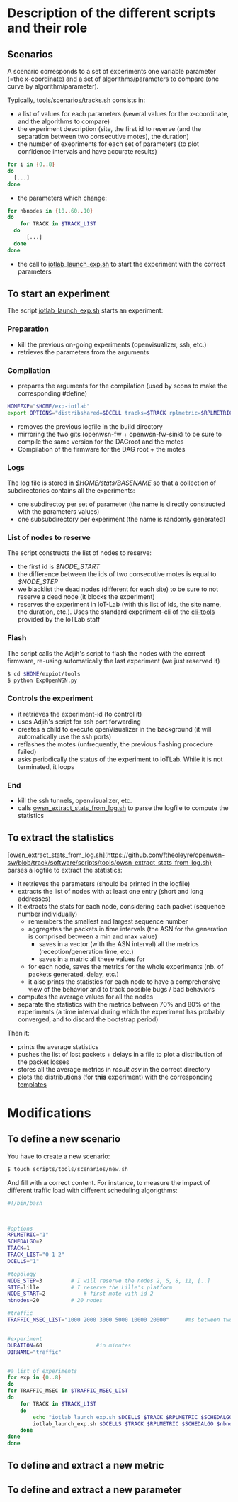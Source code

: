 # Description of the different scripts and their role



## Scenarios 

A scenario corresponds to a set of experiments one variable parameter (=the x-coordinate) and a set of algorithms/parameters to compare (one curve by algorithm/parameter).

Typically, [tools/scenarios/tracks.sh](https://github.com/ftheoleyre/openwsn-sw/blob/track/software/scripts/tools/scenarios/tracks.sh) consists in:
* a list of values for each parameters (several values for the x-coordinate, and the algorithms to compare)
* the experiment description (site, the first id to reserve (and the separation between two consecutive motes), the duration)
* the number of exepriments for each set of parameters (to plot confidence intervals and have accurate results)
```bash
for i in {0..8}
do
  [...]
done
``` 
* the parameters which change:
```bash
for nbnodes in {10..60..10}
do
	for TRACK in $TRACK_LIST
  do
      [...]
  done
done
``` 
* the call to [iotlab_launch_exp.sh](https://github.com/ftheoleyre/openwsn-sw/blob/track/software/scripts/tools/iotlab_launch_exp.sh) to start the experiment with the correct parameters


## To start an experiment

The script [iotlab_launch_exp.sh](https://github.com/ftheoleyre/openwsn-sw/blob/track/software/scripts/tools/iotlab_launch_exp.sh) starts an experiment:

### Preparation

* kill the previous on-going experiments (openvisualizer, ssh, etc.)
* retrieves the parameters from the arguments


### Compilation

* prepares the arguments for the compilation (used by scons to make the corresponding #define)
```bash
HOMEEXP="$HOME/exp-iotlab"
export OPTIONS="distribshared=$DCELL tracks=$TRACK rplmetric=$RPLMETRIC schedalgo=$SCHEDALGO cex_period=$CEXAMPLE_PERIOD printf=$PRINTF"
```
* removes the previous logfile in the build directory
* mirroring the two gits (openwsn-fw + openwsn-fw-sink) to be sure to compile the same version for the DAGroot and the motes
* Compilation of the firmware for the DAG root + the motes

### Logs

The log file is stored in *$HOME/stats/BASENAME* so that a collection of subdirectories contains all the experiments:
* one subdirectoy per set of parameter (the name is directly constructed with the parameters values)
* one subsubdirectory per experiment (the name is randomly generated)


### List of nodes to reserve

The script constructs the list of nodes to reserve:
* the first id is *$NODE_START*
* the difference between the ids of two consecutive motes is equal to *$NODE_STEP*
* we blacklist the dead nodes (different for each site) to be sure to not reserve a dead node (it blocks the experiment)
* reserves the experiment in IoT-Lab (with this list of ids, the site name, the duration, etc.). Uses the standard experiment-cli of the [cli-tools](https://github.com/iot-lab/iot-lab/wiki/CLI-Tools) provided by the IoTLab staff

### Flash

The script calls the Adjih's script to flash the nodes with the correct firmware, re-using automatically the last experiment (we just reserved it)
```bash
$ cd $HOME/expiot/tools
$ python ExpOpenWSN.py
```

### Controls the experiment

* it retrieves the experiment-id (to control it)
* uses Adjih's script for ssh port forwarding
* creates a child to execute openVisualizer in the background (it will automatically use the ssh ports)
* reflashes the motes (unfrequently, the previous flashing procedure failed)
* asks periodically the status of the experiment to IoTLab. While it is not terminated, it loops

### End

* kill the ssh tunnels, openvisualizer, etc.
* calls [owsn_extract_stats_from_log.sh](https://github.com/ftheoleyre/openwsn-sw/blob/track/software/scripts/tools/owsn_extract_stats_from_log.sh) to parse the logfile to compute the statistics




## To extract the statistics

[owsn_extract_stats_from_log.sh](https://github.com/ftheoleyre/openwsn-sw/blob/track/software/scripts/tools/owsn_extract_stats_from_log.sh} parses a logfile to extract the statistics:
* it retrieves the parameters (should be printed in the logfile)
* extracts the list of nodes with at least one entry (short and long addresses)
* It extracts the stats for each node, considering each packet (sequence number individually)
	* remembers the smallest and largest sequence number
	* aggregates the packets in time intervals (the ASN for the generation is comprised between a min and max value)
		* saves in a vector (with the ASN interval) all the metrics (reception/generation time, etc.)
		* saves in a matric all these values for 
	* for each node, saves the metrics for the whole experiments (nb. of packets generated, delay, etc.)
	* it also prints the statistics for each node to have a comprehensive view of the behavior and to track possible bugs / bad behaviors
* computes the average values for all the nodes
* separate the statistics with the metrics between 70% and 80% of the experiments (a time interval during which the experiment has probably converged, and to discard the bootstrap period)

Then it:
* prints the average statistics 
* pushes the list of lost packets + delays in a file to plot a distribution of the packet losses
* stores all the average metrics in *result.csv* in the correct directory
* plots the distributions (for **this** experiment) with the corresponding [templates](https://github.com/ftheoleyre/openwsn-sw/tree/track/software/scripts/stats) 



# Modifications


## To define a new scenario

You have to create a new scenario:
```bash
$ touch scripts/tools/scenarios/new.sh
```

And fill with a correct content. For instance, to measure the impact of different traffic load with different scheduling algorigthms:
```bash
#!/bin/bash



#options
RPLMETRIC="1"
SCHEDALGO=2
TRACK=1
TRACK_LIST="0 1 2"
DCELLS="1"

#topology
NODE_STEP=3			# I will reserve the nodes 2, 5, 8, 11, [..]
SITE=lille			# I reserve the Lille's platform
NODE_START=2			# first mote with id 2
nbnodes=20			# 20 nodes

#traffic
TRAFFIC_MSEC_LIST="1000	2000 3000 5000 10000 20000"		#ms between two packets (from ANY node) 


#experiment
DURATION=60					#in minutes
DIRNAME="traffic"


#a list of experiments
for exp in {0..8}
do
for TRAFFIC_MSEC in $TRAFFIC_MSEC_LIST
do
	for TRACK in $TRACK_LIST
	do
		echo "iotlab_launch_exp.sh $DCELLS $TRACK $RPLMETRIC $SCHEDALGO $nbnodes $SITE $NODE_START $NODE_STEP $DURATION $TRAFFIC_MSEC $DIRNAME"
		iotlab_launch_exp.sh $DCELLS $TRACK $RPLMETRIC $SCHEDALGO $nbnodes $SITE $NODE_START $NODE_STEP $DURATION $TRAFFIC_MSEC $DIRNAME
	done
done 
done

```


## To define and extract a new metric



## To define and extract a new parameter


